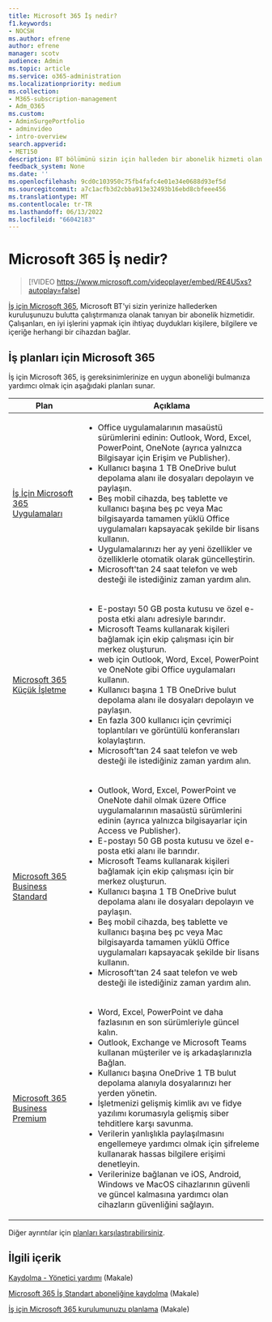 ```yaml
---
title: Microsoft 365 İş nedir?
f1.keywords:
- NOCSH
ms.author: efrene
author: efrene
manager: scotv
audience: Admin
ms.topic: article
ms.service: o365-administration
ms.localizationpriority: medium
ms.collection:
- M365-subscription-management
- Adm_O365
ms.custom:
- AdminSurgePortfolio
- adminvideo
- intro-overview
search.appverid:
- MET150
description: BT bölümünü sizin için halleden bir abonelik hizmeti olan İş için Microsoft 365 hakkında bilgi edinin.
feedback_system: None
ms.date: ''
ms.openlocfilehash: 9cd0c103950c75fb4fafc4e01e34e0688d93ef5d
ms.sourcegitcommit: a7c1acfb3d2cbba913e32493b16ebd8cbfeee456
ms.translationtype: MT
ms.contentlocale: tr-TR
ms.lasthandoff: 06/13/2022
ms.locfileid: "66042183"
---
```

# <a name="what-is-microsoft-365-for-business"></a>Microsoft 365 İş nedir?

> [!VIDEO https://www.microsoft.com/videoplayer/embed/RE4U5xs?autoplay=false]

[İş için Microsoft 365](https://www.microsoft.com/microsoft-365/business), Microsoft BT'yi sizin yerinize hallederken kuruluşunuzu bulutta çalıştırmanıza olanak tanıyan bir abonelik hizmetidir. Çalışanları, en iyi işlerini yapmak için ihtiyaç duydukları kişilere, bilgilere ve içeriğe herhangi bir cihazdan bağlar.

## <a name="microsoft-365-for-business-plans"></a>İş planları için Microsoft 365

İş için Microsoft 365, iş gereksinimlerinize en uygun aboneliği bulmanıza yardımcı olmak için aşağıdaki planları sunar.

|Plan|Açıklama|
|---|---|
|[İş İçin Microsoft 365 Uygulamaları](https://www.microsoft.com/microsoft-365/business/microsoft-365-apps-for-business)|<ul><li>Office uygulamalarının masaüstü sürümlerini edinin: Outlook, Word, Excel, PowerPoint, OneNote (ayrıca yalnızca Bilgisayar için Erişim ve Publisher).</li><li>Kullanıcı başına 1 TB OneDrive bulut depolama alanı ile dosyaları depolayın ve paylaşın.</li><li>Beş mobil cihazda, beş tablette ve kullanıcı başına beş pc veya Mac bilgisayarda tamamen yüklü Office uygulamaları kapsayacak şekilde bir lisans kullanın.</li><li>Uygulamalarınızı her ay yeni özellikler ve özelliklerle otomatik olarak güncelleştirin.</li><li>Microsoft'tan 24 saat telefon ve web desteği ile istediğiniz zaman yardım alın.</li></ul>|
|[Microsoft 365 Küçük İşletme](https://www.microsoft.com/microsoft-365/business/microsoft-365-business-basic)|<ul><li>E-postayı 50 GB posta kutusu ve özel e-posta etki alanı adresiyle barındır.</li><li>Microsoft Teams kullanarak kişileri bağlamak için ekip çalışması için bir merkez oluşturun.</li><li>web için Outlook, Word, Excel, PowerPoint ve OneNote gibi Office uygulamaları kullanın.</li><li>Kullanıcı başına 1 TB OneDrive bulut depolama alanı ile dosyaları depolayın ve paylaşın.</li><li>En fazla 300 kullanıcı için çevrimiçi toplantıları ve görüntülü konferansları kolaylaştırın.</li><li>Microsoft'tan 24 saat telefon ve web desteği ile istediğiniz zaman yardım alın.</li></ul>|
|[Microsoft 365 Business Standard](https://www.microsoft.com/microsoft-365/business/microsoft-365-business-standard)|<ul><li>Outlook, Word, Excel, PowerPoint ve OneNote dahil olmak üzere Office uygulamalarının masaüstü sürümlerini edinin (ayrıca yalnızca bilgisayarlar için Access ve Publisher).</li><li>E-postayı 50 GB posta kutusu ve özel e-posta etki alanı ile barındır.</li><li>Microsoft Teams kullanarak kişileri bağlamak için ekip çalışması için bir merkez oluşturun.</li><li>Kullanıcı başına 1 TB OneDrive bulut depolama alanı ile dosyaları depolayın ve paylaşın.</li><li>Beş mobil cihazda, beş tablette ve kullanıcı başına beş pc veya Mac bilgisayarda tamamen yüklü Office uygulamaları kapsayacak şekilde bir lisans kullanın.</li><li>Microsoft'tan 24 saat telefon ve web desteği ile istediğiniz zaman yardım alın.</li></ul>|
|[Microsoft 365 Business Premium](https://www.microsoft.com/microsoft-365/business/microsoft-365-business-premium)|<ul><li>Word, Excel, PowerPoint ve daha fazlasının en son sürümleriyle güncel kalın.</li><li>Outlook, Exchange ve Microsoft Teams kullanan müşteriler ve iş arkadaşlarınızla Bağlan.</li><li>Kullanıcı başına OneDrive 1 TB bulut depolama alanıyla dosyalarınızı her yerden yönetin.</li><li>İşletmenizi gelişmiş kimlik avı ve fidye yazılımı korumasıyla gelişmiş siber tehditlere karşı savunma.</li><li>Verilerin yanlışlıkla paylaşılmasını engellemeye yardımcı olmak için şifreleme kullanarak hassas bilgilere erişimi denetleyin.</li><li>Verilerinize bağlanan ve iOS, Android, Windows ve MacOS cihazlarının güvenli ve güncel kalmasına yardımcı olan cihazların güvenliğini sağlayın.</li></ul>|

Diğer ayrıntılar için [planları karşılaştırabilirsiniz](https://www.microsoft.com/microsoft-365/business#coreui-heading-hiatrep).

## <a name="related-content"></a>İlgili içerik

[Kaydolma - Yönetici yardımı](../admin-overview/sign-up-for-office-365.md) (Makale)

[Microsoft 365 İş Standart aboneliğine kaydolma](../simplified-signup/signup-business-standard.md) (Makale)

[İş için Microsoft 365 kurulumunuzu planlama](../setup/plan-your-setup.md) (Makale)
